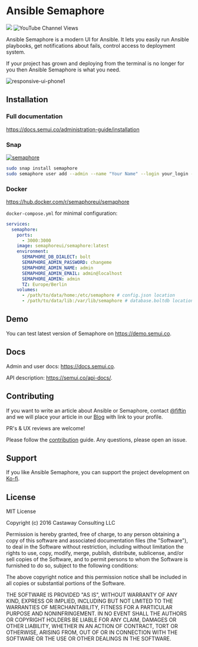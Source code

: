 # Ansible Semaphore


[![](https://img.shields.io/badge/Telegram-2CA5E0?style=flat-squeare&logo=telegram&logoColor=white)](https://t.me/semaphoreui)
![YouTube Channel Views](https://img.shields.io/youtube/channel/views/UCUjzgHjyeiiKsINaM6mHVQQ)

[//]: # (![Website]&#40;https://img.shields.io/website?url=https%3A%2F%2Fsemui.co&#41;)


[//]: # ([![Twitter]&#40;https://img.shields.io/twitter/follow/semaphoreui?style=social&logo=twitter&#41;]&#40;https://twitter.com/semaphoreui&#41;)

[//]: # ([![ko-fi]&#40;https://ko-fi.com/img/githubbutton_sm.svg&#41;]&#40;https://ko-fi.com/fiftin&#41;)

Ansible Semaphore is a modern UI for Ansible. It lets you easily run Ansible playbooks, get notifications about fails, control access to deployment system.

If your project has grown and deploying from the terminal is no longer for you then Ansible Semaphore is what you need.

![responsive-ui-phone1](https://user-images.githubusercontent.com/914224/134777345-8789d9e4-ff0d-439c-b80e-ddc56b74fcee.png)

## Installation

### Full documentation
https://docs.semui.co/administration-guide/installation

### Snap

[![semaphore](https://snapcraft.io/semaphore/badge.svg)](https://snapcraft.io/semaphore)

```bash
sudo snap install semaphore
sudo semaphore user add --admin --name "Your Name" --login your_login --email your-email@examaple.com --password your_password
```

### Docker

https://hub.docker.com/r/semaphoreui/semaphore

`docker-compose.yml` for minimal configuration:

```yaml
services:
  semaphore:
    ports:
      - 3000:3000
    image: semaphoreui/semaphore:latest
    environment:
      SEMAPHORE_DB_DIALECT: bolt
      SEMAPHORE_ADMIN_PASSWORD: changeme
      SEMAPHORE_ADMIN_NAME: admin
      SEMAPHORE_ADMIN_EMAIL: admin@localhost
      SEMAPHORE_ADMIN: admin
      TZ: Europe/Berlin
    volumes:
      - /path/to/data/home:/etc/semaphore # config.json location
      - /path/to/data/lib:/var/lib/semaphore # database.boltdb location (Not required if using mysql or postgres)
```

## Demo

You can test latest version of Semaphore on https://demo.semui.co.

## Docs

Admin and user docs: https://docs.semui.co.

API description: https://semui.co/api-docs/.

## Contributing

If you want to write an article about Ansible or Semaphore, contact [@fiftin](https://github.com/fiftin) and we will place your article in our [Blog](https://semui.co/blog/) with link to your profile.

PR's & UX reviews are welcome!

Please follow the [contribution](https://github.com/ansible-semaphore/semaphore/blob/develop/CONTRIBUTING.md) guide. Any questions, please open an issue.

[//]: # (## Release Signing)

[//]: # ()
[//]: # (All releases after 2.5.1 are signed with the gpg public key)

[//]: # (`8CDE D132 5E96 F1D9 EABF 17D4 2C96 CF7D D27F AB82`)

## Support

If you like Ansible Semaphore, you can support the project development on [Ko-fi](https://ko-fi.com/fiftin).

## License

MIT License

Copyright (c) 2016 Castaway Consulting LLC

Permission is hereby granted, free of charge, to any person obtaining a copy
of this software and associated documentation files (the "Software"), to deal
in the Software without restriction, including without limitation the rights
to use, copy, modify, merge, publish, distribute, sublicense, and/or sell
copies of the Software, and to permit persons to whom the Software is
furnished to do so, subject to the following conditions:

The above copyright notice and this permission notice shall be included in all
copies or substantial portions of the Software.

THE SOFTWARE IS PROVIDED "AS IS", WITHOUT WARRANTY OF ANY KIND, EXPRESS OR
IMPLIED, INCLUDING BUT NOT LIMITED TO THE WARRANTIES OF MERCHANTABILITY,
FITNESS FOR A PARTICULAR PURPOSE AND NONINFRINGEMENT. IN NO EVENT SHALL THE
AUTHORS OR COPYRIGHT HOLDERS BE LIABLE FOR ANY CLAIM, DAMAGES OR OTHER
LIABILITY, WHETHER IN AN ACTION OF CONTRACT, TORT OR OTHERWISE, ARISING FROM,
OUT OF OR IN CONNECTION WITH THE SOFTWARE OR THE USE OR OTHER DEALINGS IN THE
SOFTWARE.
